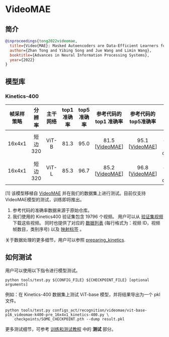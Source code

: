 # VideoMAE

## 简介

<!-- [ALGORITHM] -->

```BibTeX
@inproceedings{tong2022videomae,
  title={Video{MAE}: Masked Autoencoders are Data-Efficient Learners for Self-Supervised Video Pre-Training},
  author={Zhan Tong and Yibing Song and Jue Wang and Limin Wang},
  booktitle={Advances in Neural Information Processing Systems},
  year={2022}
}
```

## 模型库

### Kinetics-400

| 帧采样策略 |  分辨率  | 主干网络 | top1 准确率 | top5 准确率 |       参考代码的 top1 准确率        |       参考代码的 top5准确率        |     测试协议      | 浮点运算数 | 参数量 |         配置文件          |           ckpt            |
| :--------: | :------: | :------: | :---------: | :---------: | :---------------------------------: | :--------------------------------: | :---------------: | :--------: | :----: | :-----------------------: | :-----------------------: |
|   16x4x1   | 短边 320 |  ViT-B   |    81.3     |    95.0     | 81.5 \[[VideoMAE](https://github.com/MCG-NJU/VideoMAE/blob/main/MODEL_ZOO.md)\] | 95.1 \[[VideoMAE](https://github.com/MCG-NJU/VideoMAE/blob/main/MODEL_ZOO.md)\] | 5 clips x 3 crops |    180G    |  87M   | [config](/configs_act/recognition/videomae/vit-base-p16_videomae-k400-pre_16x4x1_kinetics-400.py) | [ckpt](https://download.openmmlab.com/mmaction/v1.0/recognition/videomae/vit-base-p16_videomae-k400-pre_16x4x1_kinetics-400_20221013-860a3cd3.pth) \[1\] |
|   16x4x1   | 短边 320 |  ViT-L   |    85.3     |    96.7     | 85.2 \[[VideoMAE](https://github.com/MCG-NJU/VideoMAE/blob/main/MODEL_ZOO.md)\] | 96.8 \[[VideoMAE](https://github.com/MCG-NJU/VideoMAE/blob/main/MODEL_ZOO.md)\] | 5 clips x 3 crops |    597G    |  305M  | [config](/configs_act/recognition/videomae/vit-large-p16_videomae-k400-pre_16x4x1_kinetics-400.py) | [ckpt](https://download.openmmlab.com/mmaction/v1.0/recognition/videomae/vit-large-p16_videomae-k400-pre_16x4x1_kinetics-400_20221013-229dbb03.pth) \[1\] |

\[1\] 该模型移植自 [VideoMAE](https://github.com/MCG-NJU/VideoMAE) 并在我们的数据集上进行测试。目前仅支持VideoMAE模型的测试，训练即将推出。

1. 参考代码的准确率数据来源于原始仓库。
2. 我们使用的 Kinetics400 验证集包含 19796 个视频。 用户可以从 [验证集视频](https://mycuhk-my.sharepoint.com/:u:/g/personal/1155136485_link_cuhk_edu_hk/EbXw2WX94J1Hunyt3MWNDJUBz-nHvQYhO9pvKqm6g39PMA?e=a9QldB)下载这些视频。 同时也提供了对应的 [数据列表](https://download.openmmlab.com/mmaction/dataset/k400_val/kinetics_val_list.txt) (每行格式为：视频 ID，视频帧数目，类别序号) 以及 [映射标签](https://download.openmmlab.com/mmaction/dataset/k400_val/kinetics_class2ind.txt) 。

关于数据处理的更多细节，用户可以参照 [preparing_kinetics](/tools/data/kinetics/README_zh-CN.md).

## 如何测试

用户可以使用以下指令进行模型测试。

```shell
python tools/test.py ${CONFIG_FILE} ${CHECKPOINT_FILE} [optional arguments]
```

例如：在 Kinetics-400 数据集上测试 ViT-base 模型，并将结果导出为一个 pkl 文件。

```shell
python tools/test.py configs_act/recognition/videomae/vit-base-p16_videomae-k400-pre_16x4x1_kinetics-400.py \
    checkpoints/SOME_CHECKPOINT.pth --dump result.pkl
```

更多测试细节，可参考 [训练和测试教程](/docs/zh_cn/user_guides/train_test.md) 中的 **测试** 部分。

